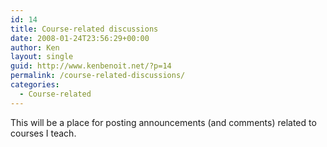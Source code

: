 ```yaml
---
id: 14
title: Course-related discussions
date: 2008-01-24T23:56:29+00:00
author: Ken
layout: single
guid: http://www.kenbenoit.net/?p=14
permalink: /course-related-discussions/
categories:
  - Course-related
---
```

This will be a place for posting announcements (and comments) related to courses I teach.

